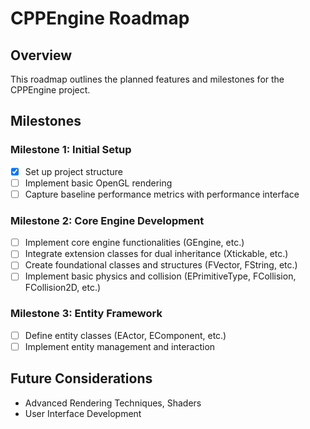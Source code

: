 # CPPEngine Roadmap

## Overview

This roadmap outlines the planned features and milestones for the CPPEngine project.

## Milestones

### Milestone 1: Initial Setup
- [x] Set up project structure
- [ ] Implement basic OpenGL rendering
- [ ] Capture baseline performance metrics with performance interface

### Milestone 2: Core Engine Development
- [ ] Implement core engine functionalities (GEngine, etc.)
- [ ] Integrate extension classes for dual inheritance (Xtickable, etc.)
- [ ] Create foundational classes and structures (FVector, FString, etc.)
- [ ] Implement basic physics and collision (EPrimitiveType, FCollision, FCollision2D, etc.)

### Milestone 3: Entity Framework
- [ ] Define entity classes (EActor, EComponent, etc.)
- [ ] Implement entity management and interaction

## Future Considerations
- Advanced Rendering Techniques, Shaders
- User Interface Development
